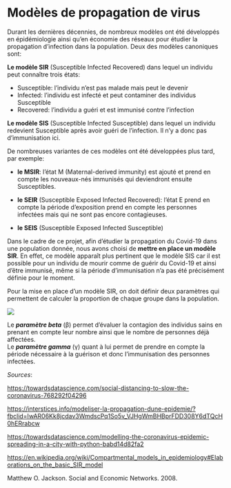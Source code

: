 # Modèles de propagation de virus 



Durant les dernières décennies, de nombreux modèles ont été développés en épidémiologie ainsi qu’en économie des réseaux pour étudier la propagation d’infection dans la population. Deux des modèles canoniques sont:


**Le modèle SIR** (Susceptible Infected Recovered) dans lequel un individu peut connaître trois états:

* Susceptible: l’individu n’est pas malade mais peut le devenir
* Infected: l’individu est infecté et peut contaminer des individus Susceptible
* Recovered: l’individu a guéri et est immunisé contre l’infection

**Le modèle SIS** (Susceptible Infected Susceptible) dans lequel un individu redevient Susceptible après avoir guéri de l’infection. Il n’y a donc pas d’immunisation ici.



De nombreuses variantes de ces modèles ont été développées plus tard, par exemple:

* **le MSIR**: l’état M (Maternal-derived immunity) est ajouté et prend en compte les nouveaux-nés immunisés qui deviendront ensuite Susceptibles.

* **le SEIR** (Susceptible Exposed Infected Recovered): l’état E prend en compte la période d’exposition prend en compte les personnes infectées mais qui ne sont pas encore contagieuses.

* **le SEIS** (Susceptible Exposed Infected Susceptible)


Dans le cadre de ce projet, afin d’étudier la propagation du Covid-19 dans une population donnée, nous avons choisi de **mettre en place un modèle SIR**. En effet, ce modèle apparaît plus pertinent que le modèle SIS car il est possible pour un individu de mourir comme de guérir du Covid-19 et ainsi d’être immunisé, même si la période d’immunisation n’a pas été précisément définie pour le moment.

Pour la mise en place d’un modèle SIR, on doit définir deux paramètres qui permettent de calculer la proportion de chaque groupe dans la population.  



![](SIR.png)












Le ***paramètre beta*** (β)  permet d’évaluer la contagion des individus sains en prenant en compte leur nombre ainsi que le nombre de personnes déjà affectées.   
Le ***paramètre gamma*** (γ) quant à lui permet de prendre en compte la période nécessaire à la guérison et donc l’immunisation des personnes infectées.











*Sources*:

https://towardsdatascience.com/social-distancing-to-slow-the-coronavirus-768292f04296

https://interstices.info/modeliser-la-propagation-dune-epidemie/?fbclid=IwAR06Kk8jcdav3WmdscPq1So5v_VJHgWmBHBprFDD308Y6dTQcH0hERrabcw

https://towardsdatascience.com/modelling-the-coronavirus-epidemic-spreading-in-a-city-with-python-babd14d82fa2

https://en.wikipedia.org/wiki/Compartmental_models_in_epidemiology#Elaborations_on_the_basic_SIR_model

Matthew O. Jackson. Social and Economic Networks. 2008.
